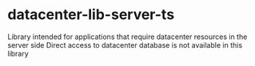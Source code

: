 # datacenter-lib-server-ts

Library intended for applications that require datacenter resources in the server side
Direct access to datacenter database is not available in this library